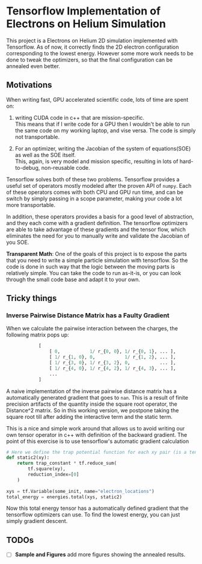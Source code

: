 # Tensorflow Implementation of Electrons on Helium Simulation

This project is a Electrons on Helium 2D simulation implemented with Tensorflow. 
As of now, it correctly finds the 2D electron configuration corresponding to the
lowest energy. However some more work needs to be done to tweak the optimizers,
so that the final configuration can be annealed even better.

## Motivations

When writing fast, GPU accelerated scientific code, lots of time are spent on:

1. writing CUDA code in c++ that are mission-specific.\
This means that if I write code for a GPU then I wouldn't be able to run
the same code on my working laptop, and vise versa. The code is simply not
transportable.

2. For an optimizer, writing the Jacobian of the system of equations(SOE) as well
as the SOE itself.\
 This, again, is very model and mission specific, resulting in lots of 
 hard-to-debug, non-reusable code.

Tensorflow solves both of these two problems. Tensorflow provides a useful 
set of operators mostly modeled after the proven API of `numpy`. Each of 
 these operators comes with both CPU and GPU run time, and can be switch 
 by simply passing in a scope parameter, making your code a lot more 
 transportable.
 
 In addition, these operators provides a basis for a good level of abstraction, 
 and they each come with a gradient definition. The tensorflow optimizers
 are able to take advantage of these gradients and the tensor flow, which 
 eliminates the need for you to manually write and validate the Jacobian
 of you SOE. 

**Transparent Math**: One of the goals of this project is to expose the parts
that you need to write a simple particle simulation with tensorflow. So the 
code is done in such way that the logic between the moving parts is relatively 
simple. You can take the code to run as-it-is, or you can look through the 
small code base and adapt it to your own.

## Tricky things

### Inverse Pairwise Distance Matrix has a Faulty Gradient

When we calculate the pairwise interaction between the charges, the following
matrix pops up:

```python
            [ 
                [ 0,           1/ r_{0, 0}, 1/ r_{0, 1}, ... ],
                [ 1/ r_{1, 0}, 0,           1/ r_{1, 2}, ... ],
                [ 1/ r_{3, 0}, 1/ r_{3, 2}, 0,           ... ],
                [ 1/ r_{4, 0}, 1/ r_{4, 2}, 1/ r_{4, 3}, ... ],
                ... 
            ]
```

A naive implementation of the inverse pairwise distance matrix has a automatically
generated gradient that goes to `nan`. This is a result of finite precision 
artifacts of the quantity inside the square root operator, the Distance^2 matrix. 
So in this working version, we postpone taking the square root till after 
adding the interactive term and the static term. 

This is a nice and simple work around that allows us to avoid writing our
own tensor operator in c++ with definition of the backward gradient. The point of 
this exercise is to use tensorflow's automatic gradient calculation

```python
# Here we define the trap potential function for each xy pair (is a tensor).
def static2(xy):
    return trap_constant * tf.reduce_sum(
        tf.square(xy),
        reduction_index=[0]
    )
    
xys = tf.Variable(some_init, name="electron_locations")
total_energy = energies.total(xys, static2)
```

Now this total energy tensor has a automatically defined gradient that 
the tensorflow optimizers can use. To find the lowest energy, you 
can just simply gradient descent.

## TODOs
- [ ] **Sample and Figures** add more figures showing the annealed results.
